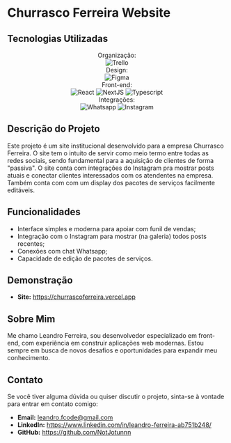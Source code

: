 # Churrasco Ferreira Website

## Tecnologias Utilizadas

<p align="center">
  <span>Organização:</span><br>
  <img alt="Trello" src="https://img.shields.io/badge/trello-0179bd?style=for-the-badge">
  <br><span>Design:</span><br>
  <img alt="Figma" src="https://img.shields.io/badge/figma-f96f5f?style=for-the-badge">
  <br><span>Front-end:</span><br>
  <img alt="React" src="https://img.shields.io/badge/react-07d3f9?style=for-the-badge">
  <img alt="NextJS" src="https://img.shields.io/badge/nextjs-ffffff?style=for-the-badge">
  <img alt="Typescript" src="https://img.shields.io/badge/typescript-377cc8?style=for-the-badge">
  <!-- <br><span>Back-end:</span><br>
  <img alt="Express" src="https://img.shields.io/badge/express-46525e?style=for-the-badge">
  <img alt="Prisma" src="https://img.shields.io/badge/prisma-090a15?style=for-the-badge">
  <img alt="PostgreSQL" src="https://img.shields.io/badge/postgresql-316091?style=for-the-badge"> -->
  <br><span>Integrações:</span><br>
  <img alt="Whatsapp" src="https://img.shields.io/badge/whatsapp-2ab540?style=for-the-badge">
  <img alt="Instagram" src="https://img.shields.io/badge/instagram-da2e79?style=for-the-badge">
</p>

## Descrição do Projeto

Este projeto é um site institucional desenvolvido para a empresa Churrasco Ferreira. O site tem o intuito de servir como meio termo entre todas as redes sociais, sendo fundamental para a aquisição de clientes de forma "passiva". O site conta com integrações do Instagram pra mostrar posts atuais e conectar clientes interessados com os atendentes na empresa. Também conta com com um display dos pacotes de serviços facilmente editáveis.

## Funcionalidades

- Interface simples e moderna para apoiar com funil de vendas;
- Integração com o Instagram para mostrar (na galeria) todos posts recentes;
- Conexões com chat Whatsapp;
- Capacidade de edição de pacotes de serviços.

## Demonstração
- **Site:** https://churrascoferreira.vercel.app

## Sobre Mim
Me chamo Leandro Ferreira, sou desenvolvedor especializado em front-end, com experiência em construir aplicações web modernas. Estou sempre em busca de novos desafios e oportunidades para expandir meu conhecimento.

## Contato
Se você tiver alguma dúvida ou quiser discutir o projeto, sinta-se à vontade para entrar em contato comigo:
- **Email:** leandro.fcode@gmail.com
- **LinkedIn:** https://www.linkedin.com/in/leandro-ferreira-ab751b248/
- **GitHub:** https://github.com/NotJotunnn